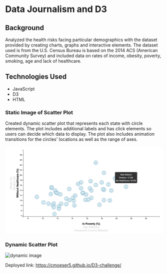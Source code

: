 # Data Journalism and D3

## Background
Analyzed the health risks facing particular demographics with the dataset provided by creating charts, graphs and interactive elements. The dataset used is from the U.S. Census Bureau is based on the 2014 ACS (American Community Survey) and included data on rates of income, obesity, poverty, smoking, age and lack of healthcare.

## Technologies Used
* JavaScript
* D3
* HTML

### Static Image of Scatter Plot
Created dynamic scatter plot that represents each state with circle elements. The plot includes additional labels and has click elements so users can decide which data to display. The plot also includes animation transitions for the circles' locations as well as the range of axes.

![static image](images/scatter_plot.png)

### Dynamic Scatter Plot
![dynamic image](images/scatter_plot.gif)

Deployed link: https://cmoeser5.github.io/D3-challenge/
